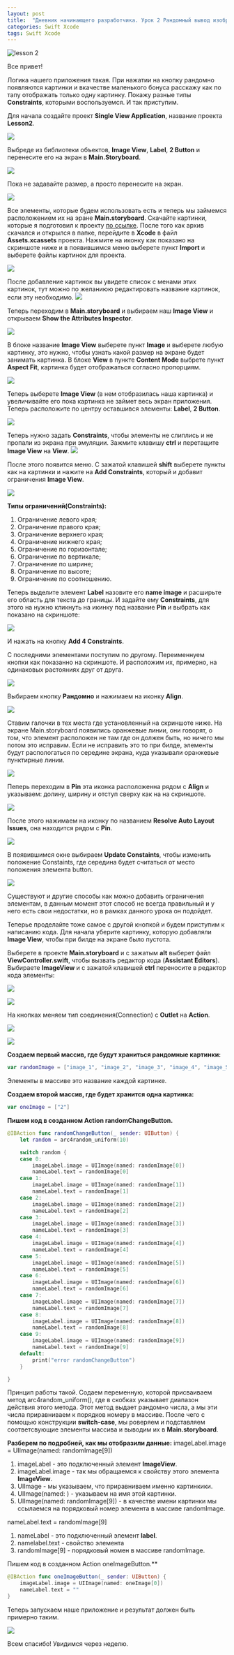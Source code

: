 ```yaml
---
layout: post
title:  "Дневник начинающего разработчика. Урок 2 Рандомный вывод изображений в Imageview."
categories: Swift Xcode
tags: Swift Xcode
---
```


![lesson 2](http://s020.radikal.ru/i710/1610/65/9dba01e19ffb.jpg)



Все привет!

Логика нашего приложения такая. При нажатии на кнопку рандомно появляются картинки
и вкачестве маленького бонуса расскажу как по тапу отображать только одну картинку. Покажу
разные типы **Constraints**, которыми воспользуемся. И так приступим. 

Для начала создайте проект **Single View Application**, название проекта **Lesson2**.

![](http://s020.radikal.ru/i719/1610/a3/1af61f9d58db.jpg)

Выбреде из библиотеки объектов, **Image View**, **Label**, **2 Button** и перенесите его на экран
в **Main.Storyboard**.

![](http://i069.radikal.ru/1610/26/3295cdfcdcc7.jpg)



Пока не задавайте размер,  а просто перенесите  на экран.

![](http://s017.radikal.ru/i420/1610/7e/911e7d732d63.jpg)



Все элементы, которые будем использовать есть и теперь мы займемся расположением их на эране
**Main.storyboard**. Скачайте картинки, которые я подготовил к проекту [по ссылке](https://cloud.mail.ru/public/9TjA/gKekxZCTe). После того как
архив скачался и открылся в папке, перейдите в **Xcode** в файл **Assets.xcassets** проекта. Нажмите
на иконку как показано на скриншоте ниже и в появившимся меню выберете пункт **Import** и
выберете файлы картинок для проекта.

![](http://s017.radikal.ru/i419/1610/b2/c411ce91b8ce.jpg)



После добавление картинок вы увидете список с менами этих картинок, тут можно по желаниюю
редактировать название картинок, если эту необходимо.
![](http://s019.radikal.ru/i604/1610/c6/c1694ba40912.jpg)





Теперь переходим в **Main.storyboard** и выбираем наш **Image View** и открываем
**Show the Attributes Inspector**.

![](http://s015.radikal.ru/i331/1610/0b/ca182a283e08.jpg)





В блоке название **Image View** выберете пункт **Image** и выберете любую картинку, это нужно, чтобы
узнать какой размер на экране будет занимать картинка. В блоке **View**  в пункте **Content Mode**
выбрете пункт **Aspect Fit**, картинка будет отображаться согласно пропорциям.

![](http://i062.radikal.ru/1610/5a/251b360fe470.jpg)

Теперь выберете **Image View** (в нем отобразилась наша картинка) и увеличивайте его пока картинка
не займет весь экран приложения. Теперь расположите по центру оставшився элементы: **Label**,
**2 Button**.

![](http://s017.radikal.ru/i402/1610/79/9d30c4012471.jpg)



Теперь нужно задать **Constraints**, чтобы элементы не слиплись и не пропали из экрана
при эмуляции. Зажмите клавишу **ctrl** и перетащите **Image View** на **View**.
![](http://i042.radikal.ru/1610/af/cd72b17fe236.jpg)





После этого появится меню. С зажатой клавишей **shift** выберете пункты как на картинки и нажите
на **Add Constraints**, который и добавит ограничения **Image View**.

![](http://s019.radikal.ru/i610/1610/39/4c30684dee85.jpg)



**Типы ограничений(Constraints):**

1. Ограничение левого края;
2. Ограничение правого края;
3. Ограничение верхнего края;
4. Ограничение нижнего края;
5. Ограничение по горизонтале;
6. Ограничение по вертикале;
7. Ограничение по ширине;
8. Ограничение по высоте;
9. Ограничение по соотношению.

Теперь выделите элемент **Label** назовите его **name image** и расширьте его область для текста
до границы. И задайте ему **Constraints**, для
этого на нужно кликнуть на икинку под название **Pin** и выбрать как показано на скриншоте:



![](http://s018.radikal.ru/i508/1610/4a/771ecf0ae152.jpg)



И нажать на кнопку **Add 4 Constraints**.

 С последними элементами поступим по другому. Переименнуем кнопки как показанно на
скриншоте. И расположим их, примерно, на одинаковых растояниях друг от друга.

![](http://s017.radikal.ru/i402/1610/79/9d30c4012471.jpg)



Выбираем кнопку **Рандомно** и нажимаем на иконку **Align**.

![](http://s017.radikal.ru/i425/1610/fa/d21e23372fb5.jpg)



Ставим галочки в тех места где установленный на скриншоте ниже. На экране Main.storyboard появились оранжевые линии, они говорят, о том, что элемент расположен не там где он должен быть, но ничего мы потом это исправим. Если не исправить это то при билде, элементы будут распологаться по середине экрана, куда указывали оранжевые пунктирные линии.

![](http://s019.radikal.ru/i605/1610/b1/d5c64b93bcb6.jpg)



Пеперь переходим в **Pin** эта иконка расположенна рядом с **Align** и указываем: долину, ширину
и отступ сверху как на на скриншоте.

![](http://s018.radikal.ru/i504/1610/2d/079e39b35f48.jpg)

После этого нажимаем на иконку по названием **Resolve Auto Layout Issues**, она находится рядом
с **Pin**.

![](http://s16.radikal.ru/i191/1610/29/fc9a22a4a6f6.jpg)



В появившимся окне выбираем **Update Constaints**, чтобы изменить положение Constaints, где середина будет считаться от место положения элемента button. 

![](http://s017.radikal.ru/i440/1610/4c/43eaf968d035.jpg)



Существуют и другие способы как можно добавить ограничения элементам, в данным момент этот
способ не всегда правильный и у него есть свои недостатки, но в рамках данного урока он подойдет.



Теперье проделайте тоже самое с другой кнопкой и будем приступим к написанию кода. Для начала
уберите картинку, которую добавляли **Image View**, чтобы при билде на экране было пустота.

Выберете в проекте **Main.storyboard** и с зажатым **alt** выберет файл **ViewController.swift**,
чтобы вызвать редактор кода (**Assistant Editors**). Выбираете **ImageView** и с зажатой клавишей **ctrl** переносите в редактор кода элементы:

![](http://s018.radikal.ru/i501/1610/5a/5af487030384.jpg)

 

![](http://s020.radikal.ru/i712/1610/e1/b4e42a6e8f99.jpg)



На кнопках меняем тип соединения(Connection) с **Outlet** на **Action**.

![](http://s017.radikal.ru/i444/1610/e0/8b1c94ae4028.jpg)



![](http://s018.radikal.ru/i516/1610/4e/3800664ba76f.jpg)



**Создаем  первый массив, где будут храниться рандомные картинки:**

```swift
var randomImage = ["image_1", "image_2", "image_3", "image_4", "image_5", "image_6", "image_7", "image_8", "image_9", "image_10"]
```

Элементы в массиве это название каждой картинке.

**Создаем второй массив, где будет хранится одна картинка:**

```swift
var oneImage = ["2"]
```

**Пишем код в созданном Action randomChangeButton.**

```swift
@IBAction func randomChangeButton(_ sender: UIButton) {
    let random = arc4random_uniform(10)

    switch random {
    case 0:
        imageLabel.image = UIImage(named: randomImage[0])
        nameLabel.text = randomImage[0]
    case 1:
        imageLabel.image = UIImage(named: randomImage[1])
        nameLabel.text = randomImage[1]
    case 2:
        imageLabel.image = UIImage(named: randomImage[2])
        nameLabel.text = randomImage[2]
    case 3:
        imageLabel.image = UIImage(named: randomImage[3])
        nameLabel.text = randomImage[3]
    case 4:
        imageLabel.image = UIImage(named: randomImage[4])
        nameLabel.text = randomImage[4]
    case 5:
        imageLabel.image = UIImage(named: randomImage[5])
        nameLabel.text = randomImage[5]
    case 6:
        imageLabel.image = UIImage(named: randomImage[6])
        nameLabel.text = randomImage[6]
    case 7:
        imageLabel.image = UIImage(named: randomImage[7])
        nameLabel.text = randomImage[7]
    case 8:
        imageLabel.image = UIImage(named: randomImage[8])
        nameLabel.text = randomImage[8]
    case 9:
        imageLabel.image = UIImage(named: randomImage[9])
        nameLabel.text = randomImage[9]
    default:
        print("error randomChangeButton")
	}

}
```

Принцип работы такой. Содаем переменную, которой присваиваем метод arc4random_uniform(),
где в скобках указывает диапазон действия этого метода. Этот метод выдает рандомно числа,
а мы эти числа приравниваем к порядков номеру в массиве. После чего с помощью конструкции
**switch-case**, мы роверяем и подставляем соответсвующие элементы массива и выводим их
в **Main.storyboard**.

**Разберем по подробней, как мы отобразили данные:**
imageLabel.image = UIImage(named: randomImage[9])

1. imageLabel - это подключенный элемент **ImageView**.
2. imageLabel.image - так мы обращаемся к свойству  этого элемента **ImageView**.
3. UIImage - мы указываем, что приравниваем именно картинкики.
4. UIImage(named: ) - указываем на имя этой картинки.
5. UIImage(named: randomImage[9]) - в качестве имени картинки мы ссылаемся на порядковый номер элемента в массиве randomImage.

nameLabel.text = randomImage[9]

1. nameLabel  - это подключенный элемент **label**.
2. namelabel.text - свойство элемента
3. randomImage[9] - порядковый номен в массиве randomImage.

Пишем код в созданном Action oneImageButton.**

```swift
@IBAction func oneImageButton(_ sender: UIButton) {
    imageLabel.image = UIImage(named: oneImage[0])
    nameLabel.text = ""
}
```

Теперь запускаем наше приложение и результат должен быть примерно таким.

![](http://s011.radikal.ru/i318/1610/c8/5b8e2ab9c804.gif)



Всем спасибо! Увидимся через неделю.